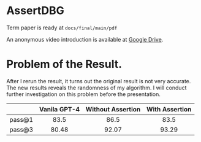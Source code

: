 
# AssertDBG

Term paper is ready at `docs/final/main/pdf`

An anonymous video introduction is available at [Google Drive](https://drive.google.com/file/d/1Ty4hSp0Jecv0QkiX65uHpDdGNYEnVAC5/view?usp=sharing).

# Problem of the Result.

After I rerun the result, it turns out the original result is not very accurate. The new results reveals the randomness of my algorithm. I will conduct further investigation on this problem before the presentation.

|  | Vanila GPT-4 | Without Assertion | With Assertion  |
| :-: |  :-: |  :-: |  :-: |
| pass@1 | 83.5  | 86.5  |  83.5 |
| pass@3 | 80.48 | 92.07  | 93.29  |
